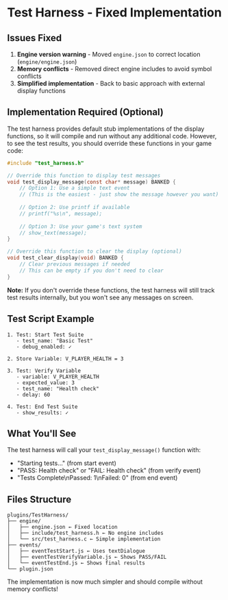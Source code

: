 # Test Harness - Fixed Implementation

## Issues Fixed

1. **Engine version warning** - Moved `engine.json` to correct location (`engine/engine.json`)
2. **Memory conflicts** - Removed direct engine includes to avoid symbol conflicts
3. **Simplified implementation** - Back to basic approach with external display functions

## Implementation Required (Optional)

The test harness provides default stub implementations of the display functions, so it will compile and run without any additional code. However, to see the test results, you should override these functions in your game code:

```c
#include "test_harness.h"

// Override this function to display test messages
void test_display_message(const char* message) BANKED {
    // Option 1: Use a simple text event
    // (This is the easiest - just show the message however you want)
    
    // Option 2: Use printf if available
    // printf("%s\n", message);
    
    // Option 3: Use your game's text system
    // show_text(message);
}

// Override this function to clear the display (optional)
void test_clear_display(void) BANKED {
    // Clear previous messages if needed
    // This can be empty if you don't need to clear
}
```

**Note:** If you don't override these functions, the test harness will still track test results internally, but you won't see any messages on screen.

## Test Script Example

```
1. Test: Start Test Suite
   - test_name: "Basic Test"
   - debug_enabled: ✓

2. Store Variable: V_PLAYER_HEALTH = 3

3. Test: Verify Variable
   - variable: V_PLAYER_HEALTH
   - expected_value: 3
   - test_name: "Health check"
   - delay: 60

4. Test: End Test Suite
   - show_results: ✓
```

## What You'll See

The test harness will call your `test_display_message()` function with:
- "Starting tests..." (from start event)
- "PASS: Health check" or "FAIL: Health check" (from verify event)
- "Tests Complete\nPassed: 1\nFailed: 0" (from end event)

## Files Structure

```
plugins/TestHarness/
├── engine/
│   ├── engine.json ← Fixed location
│   ├── include/test_harness.h ← No engine includes
│   └── src/test_harness.c ← Simple implementation
├── events/
│   ├── eventTestStart.js ← Uses textDialogue
│   ├── eventTestVerifyVariable.js ← Shows PASS/FAIL
│   └── eventTestEnd.js ← Shows final results
└── plugin.json
```

The implementation is now much simpler and should compile without memory conflicts!

